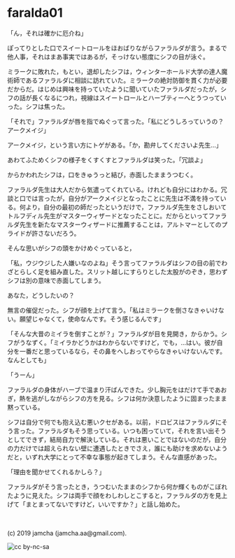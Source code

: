 

# faralda01

「ん，それは確かに厄介ね」

ぽってりとした口でスイートロールをほおばりながらファラルダが言う。まるで他人事，それはまあ事実ではあるが，そっけない態度にシフの目が泳ぐ。

ミラークに敗れた，もとい，退却したシフは，ウィンターホールド大学の達人魔術師であるファラルダに相談に訪れていた。ミラークの絶対防御を貫く力が必要だからだ。はじめは興味を持っていたように聞いていたファラルダだったが，シフの話が長くなるにつれ，視線はスイートロールとハーブティーへとうつっていった。シフは焦った。

「それで」ファラルダが唇を指でぬぐって言った。「私にどうしろっていうの？アークメイジ」

アークメイジ，という言い方にトゲがある。「か，勘弁してくださいよ先生…」

あわてふためくシフの様子をくすくすとファラルダは笑った。「冗談よ」

からかわれたシフは，口をきゅうっと結び，赤面したままうつむく。

ファラルダ先生は大人だから気遣ってくれている。けれども自分にはわかる。冗談と口では言ったが，自分がアークメイジとなったことに先生は不満を持っている。何より，自分の最初の師だったというだけで，ファラルダ先生をさしおいてトルフディル先生がマスターウィザードとなったことに。だからといってファラルダ先生を新たなマスターウィザードに推薦することは，アルトマーとしてのプライドが許さないだろう。

そんな思いがシフの頭をかけめぐっていると，

「私，ウジウジした人嫌いなのよね」そう言ってファラルダはシフの目の前でわざとらしく足を組み直した。スリット越しにすらりとした太股がのぞき，思わずシフは別の意味で赤面してしまう。

あなた，どうしたいの？

無言の催促だった。シフが顔を上げて言う。「私はミラークを倒さなきゃいけない。願望じゃなくて，使命なんです。そう感じるんです」

「そんな大昔のミイラを倒すことが？」ファラルダが目を見開き，からかう。シフがうなずく。「ミイラかどうかはわからないですけど，でも，…はい。彼が自分を一番だと思っているなら，その鼻をへしおってやらなきゃいけないんです。なんとしても」

「うーん」

ファラルダの身体がハーブで温まり汗ばんできた。少し胸元をはだけて手であおぎ，熱を逃がしながらシフの方を見る。シフは何か決意したように固まったまま黙っている。

シフは自分で何でも抱え込む悪いクセがある。以前，ドロビスはファラルダにそう言った。ファラルダもそう思っている。いつも困っていて，それを言い出そうとしてできず，結局自力で解決している。それは悪いことではないのだが，自分の力だけでは超えられない壁に遭遇したときでさえ，誰にも助けを求めないようだと，いずれ大学にとって不幸な事態が起きてしまう。そんな直感があった。

「理由を聞かせてくれるかしら？」

ファラルダがそう言ったとき，うつむいたままのシフから何か輝くものがこぼれたように見えた。シフは両手で顔をわしわしとこすると，ファラルダの方を見上げて「まとまってないですけど，いいですか？」と話し始めた。

<br>
<br>
(c) 2019 jamcha (jamcha.aa@gmail.com).

![cc by-nc-sa](https://i.creativecommons.org/l/by-nc-sa/4.0/88x31.png)

